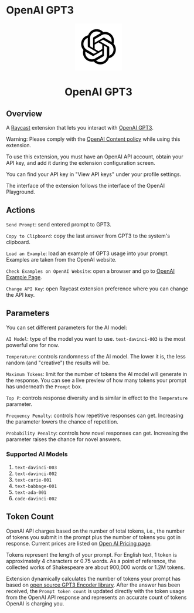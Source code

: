 # OpenAI GPT3

<p align="center">
   <img src="assets/openai-logo.png" height="128">
   <h1 align="center">OpenAI GPT3</h1>
 </p>

## Overview

A [Raycast](https://raycast.com/) extension that lets you interact with [OpenAI GPT3](https://beta.openai.com/).

Warning: Please comply with the [OpenAI Content policy](https://beta.openai.com/docs/usage-guidelines/content-policy) while using this extension.

To use this extension, you must have an OpenAI API account, obtain your API key, and add it during the extension configuration screen.

You can find your API key in "View API keys" under your profile settings.

The interface of the extension follows the interface of the OpenAI Playground.

## Actions

`Send Prompt`: send entered prompt to GPT3.

`Copy to Clipboard`: copy the last answer from GPT3 to the system's clipboard.

`Load an Example`: load an example of GPT3 usage into your prompt. Examples are taken from the OpenAI website.

`Check Examples on OpenAI Website`: open a browser and go to [OpenAI Example Page](https://beta.openai.com/examples).

`Change API Key`: open Raycast extension preference where you can change the API key.

## Parameters

You can set different parameters for the AI model:

`AI Model`: type of the model you want to use. `text-davinci-003` is the most powerful one for now.

`Temperature`: controls randomness of the AI model. The lower it is, the less random (and "creative") the results will be.

`Maximum Tokens`: limit for the number of tokens the AI model will generate in the response. You can see a live preview of how many tokens your prompt has underneath the `Prompt` box.

`Top P`: controls response diversity and is similar in effect to the `Temperature` parameter.

`Frequency Penalty`: controls how repetitive responses can get. Increasing the parameter lowers the chance of repetition.

`Probability Penalty`: controls how novel responses can get. Increasing the parameter raises the chance for novel answers.

### Supported AI Models

1. `text-davinci-003`
2. `text-davinci-002`
3. `text-curie-001`
4. `text-babbage-001`
5. `text-ada-001`
6. `code-davinci-002`

## Token Count

OpenAI API charges based on the number of total tokens, i.e., the number of tokens you submit in the prompt plus the number of tokens you got in response. Current prices are listed on [Open AI Pricing page](https://openai.com/api/pricing/).

Tokens represent the length of your prompt. For English text, 1 token is approximately 4 characters or 0.75 words. As a point of reference, the collected works of Shakespeare are about 900,000 words or 1.2M tokens.

Extension dynamically calculates the number of tokens your prompt has based on [open source GPT3 Encoder library](https://github.com/latitudegames/GPT-3-Encoder). After the answer has been received, the `Prompt token count` is updated directly with the token usage from the OpenAI API response and represents an accurate count of tokens OpenAI is charging you.
